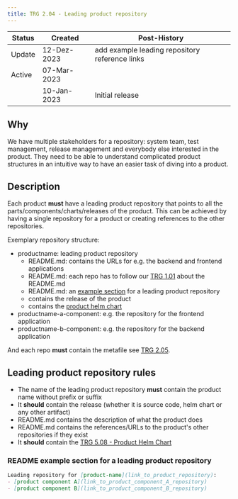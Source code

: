 ```yaml
---
title: TRG 2.04 - Leading product repository
---
```


| Status | Created     | Post-History                                   |
|--------|-------------|------------------------------------------------|
| Update | 12-Dez-2023 | add example leading repository reference links |
| Active | 07-Mar-2023 |                                                |
|        | 10-Jan-2023 | Initial release                                |

## Why

We have multiple stakeholders for a repository: system team, test management, release management and everybody else interested in the product.
They need to be able to understand complicated product structures in an intuitive way to have an easier task of diving into a product.

## Description

Each product **must** have a leading product repository that points to all the parts/components/charts/releases of the product.
This can be achieved by having a single repository for a product or creating references to the other repositories.

Exemplary repository structure:

- productname: leading product repository
  - README.md: contains the URLs for e.g. the backend and frontend applications
  - README.md: each repo has to follow our [TRG 1.01](../trg-1/trg-1-1.md) about the README.md
  - README.md: an [example section](#readme-example-section-for-a-leading-product-repository) for a leading product repository
  - contains the release of the product
  - contains the [product helm chart](../trg-5/trg-5-08)
- productname-a-component: e.g. the repository for the frontend application
- productname-b-component: e.g. the repository for the backend application

And each repo **must** contain the metafile see [TRG 2.05](../trg-2/trg-2-5.md).

## Leading product repository rules

- The name of the leading product repository **must** contain the product name without prefix or suffix
- It **should** contain the release (whether it is source code, helm chart or any other artifact)
- README.md contains the description of what the product does
- README.md contains the references/URLs to the product's other repositories if they exist
- It **should** contain the [TRG 5.08 - Product Helm Chart](https://eclipse-tractusx.github.io/docs/release/trg-5/trg-5-08)

### README example section for a leading product repository

```markdown
Leading repository for [product-name](link_to_product_repository):
- [product component A](link_to_product_component_A_repository)
- [product component B](link_to_product_component_B_repository)
```
